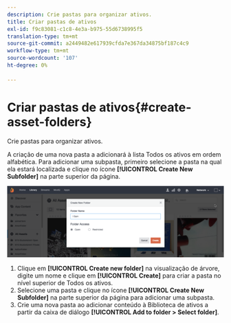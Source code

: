 ```yaml
---
description: Crie pastas para organizar ativos.
title: Criar pastas de ativos
exl-id: f9c83081-c1c8-4e3a-b975-55d6738995f5
translation-type: tm+mt
source-git-commit: a2449482e617939cfda7e367da34875bf187c4c9
workflow-type: tm+mt
source-wordcount: '107'
ht-degree: 0%

---
```


# Criar pastas de ativos{#create-asset-folders}

Crie pastas para organizar ativos.

A criação de uma nova pasta a adicionará à lista Todos os ativos em ordem alfabética. Para adicionar uma subpasta, primeiro selecione a pasta na qual ela estará localizada e clique no ícone **[!UICONTROL Create New Subfolder]** na parte superior da página.

![](assets/LibraryNewFolder-1024x338.png)

1. Clique em **[!UICONTROL Create new folder]** na visualização de árvore, digite um nome e clique em **[!UICONTROL Create]** para criar a pasta no nível superior de Todos os ativos.
1. Selecione uma pasta e clique no ícone **[!UICONTROL Create New Subfolder]** na parte superior da página para adicionar uma subpasta.
1. Crie uma nova pasta ao adicionar conteúdo à Biblioteca de ativos a partir da caixa de diálogo **[!UICONTROL Add to folder > Select folder]**.
